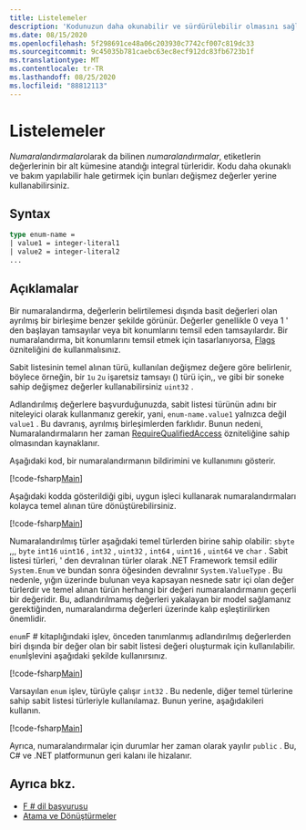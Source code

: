 ```yaml
---
title: Listelemeler
description: 'Kodunuzun daha okunabilir ve sürdürülebilir olmasını sağlamak için sabit değer yerine F # numaralandırmaları nasıl kullanacağınızı öğrenin.'
ms.date: 08/15/2020
ms.openlocfilehash: 5f298691ce48a06c203930c7742cf007c819dc33
ms.sourcegitcommit: 9c45035b781caebc63ec8ecf912dc83fb6723b1f
ms.translationtype: MT
ms.contentlocale: tr-TR
ms.lasthandoff: 08/25/2020
ms.locfileid: "88812113"
---
```

# <a name="enumerations"></a>Listelemeler

*Numaralandırmalar*olarak da bilinen *numaralandırmalar*, etiketlerin değerlerinin bir alt kümesine atandığı integral türleridir. Kodu daha okunaklı ve bakım yapılabilir hale getirmek için bunları değişmez değerler yerine kullanabilirsiniz.

## <a name="syntax"></a>Syntax

```fsharp
type enum-name =
| value1 = integer-literal1
| value2 = integer-literal2
...
```

## <a name="remarks"></a>Açıklamalar

Bir numaralandırma, değerlerin belirtilemesi dışında basit değerleri olan ayrılmış bir birleşime benzer şekilde görünür. Değerler genellikle 0 veya 1 ' den başlayan tamsayılar veya bit konumlarını temsil eden tamsayılardır. Bir numaralandırma, bit konumlarını temsil etmek için tasarlanıyorsa, [Flags](xref:System.FlagsAttribute) özniteliğini de kullanmalısınız.

Sabit listesinin temel alınan türü, kullanılan değişmez değere göre belirlenir, böylece örneğin, bir `1u` `2u` işaretsiz tamsayı () türü için,, ve gibi bir soneke sahip değişmez değerler kullanabilirsiniz `uint32` .

Adlandırılmış değerlere başvurduğunuzda, sabit listesi türünün adını bir niteleyici olarak kullanmanız gerekir, yani, `enum-name.value1` yalnızca değil `value1` . Bu davranış, ayrılmış birleşimlerden farklıdır. Bunun nedeni, Numaralandırmaların her zaman [RequireQualifiedAccess](https://fsharp.github.io/fsharp-core-docs/reference/fsharp-core-requirequalifiedaccessattribute.html) özniteliğine sahip olmasından kaynaklanır.

Aşağıdaki kod, bir numaralandırmanın bildirimini ve kullanımını gösterir.

[!code-fsharp[Main](~/samples/snippets/fsharp/lang-ref-1/snippet2101.fs)]

Aşağıdaki kodda gösterildiği gibi, uygun işleci kullanarak numaralandırmaları kolayca temel alınan türe dönüştürebilirsiniz.

[!code-fsharp[Main](~/samples/snippets/fsharp/lang-ref-1/snippet2102.fs)]

Numaralandırılmış türler aşağıdaki temel türlerden birine sahip olabilir: `sbyte` ,,, `byte` `int16` `uint16` , `int32` , `uint32` , `int64` , `uint16` , `uint64` ve `char` . Sabit listesi türleri, ' den devralınan türler olarak .NET Framework temsil edilir `System.Enum` ve bundan sonra öğesinden devralınır `System.ValueType` . Bu nedenle, yığın üzerinde bulunan veya kapsayan nesnede satır içi olan değer türlerdir ve temel alınan türün herhangi bir değeri numaralandırmanın geçerli bir değeridir. Bu, adlandırılmamış değerleri yakalayan bir model sağlamanız gerektiğinden, numaralandırma değerleri üzerinde kalıp eşleştirilirken önemlidir.

`enum`F # kitaplığındaki işlev, önceden tanımlanmış adlandırılmış değerlerden biri dışında bir değer olan bir sabit listesi değeri oluşturmak için kullanılabilir. `enum`İşlevini aşağıdaki şekilde kullanırsınız.

[!code-fsharp[Main](~/samples/snippets/fsharp/lang-ref-1/snippet2103.fs)]

Varsayılan `enum` işlev, türüyle çalışır `int32` . Bu nedenle, diğer temel türlerine sahip sabit listesi türleriyle kullanılamaz. Bunun yerine, aşağıdakileri kullanın.

[!code-fsharp[Main](~/samples/snippets/fsharp/lang-ref-1/snippet2104.fs)]

Ayrıca, numaralandırmalar için durumlar her zaman olarak yayılır `public` . Bu, C# ve .NET platformunun geri kalanı ile hizalanır.

## <a name="see-also"></a>Ayrıca bkz.

- [F # dil başvurusu](index.md)
- [Atama ve Dönüştürmeler](casting-and-conversions.md)
